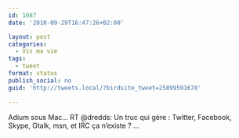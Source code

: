 ```yaml
---
id: 1087
date: '2010-09-29T16:47:26+02:00'

layout: post
categories:
  - Vis ma vie
tags:
  - tweet
format: status
publish_social: no
guid: 'http://tweets.local/?birdsite_tweet=25899591678'

---
```


Adium sous Mac… RT @dredds: Un truc qui gère : Twitter, Facebook, Skype, Gtalk, msn, et IRC ça n’existe ? …
